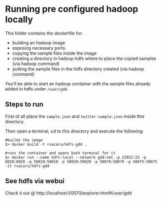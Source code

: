 # Running pre configured hadoop locally
This folder contains the dockerfile for:
 - building an hadoop image
 - exposing necessary ports
 - copying the sample files inside the image
 - creating a directory in hadoop hdfs where to place the copied samples (via hadoop command)
 - putting the sample files in the hdfs directory created (via hadoop command)

You'll be able to start an hadoop container with the sample files already added in hdfs under `/user/gdd`.

## Steps to run 
First of all place the `sample.json` and `twitter-sample.json` inside this directory.

Then open a terminal, cd to this directory and execute the following:
```
#builds the image
$> docker build -t rvacaru/hdfs-gdd .

#runs the container and opens bash terminal for it
$> docker run --name hdfs-local --network gdd-net -p 22022:22 -p 8020:8020 -p 50010:50010 -p 50020:50020 -p 50070:50070 -p 50075:50075 -it rvacaru/hdfs-gdd

```

## See hdfs via webui
Check it out @ http://localhost:50070/explorer.html#/user/gdd